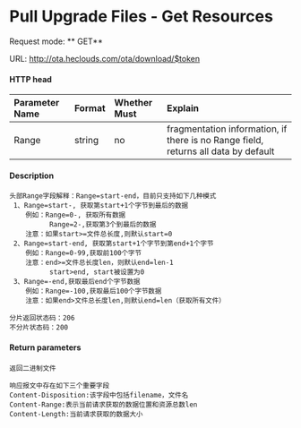 # Pull Upgrade Files - Get Resources

Request mode: ** GET**

URL: http://ota.heclouds.com/ota/download/$token

#### HTTP head
Parameter Name | Format | Whether Must | Explain
:- | :- | :- | :- 
Range | string | no | fragmentation information, if there is no Range field, returns all data by default

#### Description

```
头部Range字段解释：Range=start-end，目前只支持如下几种模式
 1、Range=start-, 获取第start+1个字节到最后的数据
    例如：Range=0-, 获取所有数据
          Range=2-,获取第3个到最后的数据
    注意：如果start>=文件总长度,则默认start=0
 2、Range=start-end, 获取第start+1个字节到第end+1个字节
    例如：Range=0-99,获取前100个字节
    注意：end>=文件总长度len，则默认end=len-1
          start>end, start被设置为0
 3、Range=-end,获取最后end个字节数据
    例如：Range=-100,获取最后100个字节数据
    注意：如果end>文件总长度len,则默认end=len（获取所有文件）

分片返回状态码：206
不分片状态码：200
```

#### Return parameters
```
返回二进制文件
```
```
响应报文中存在如下三个重要字段
Content-Disposition:该字段中包括filename，文件名
Content-Range:表示当前请求获取的数据位置和资源总数len
Content-Length:当前请求获取的数据大小
```